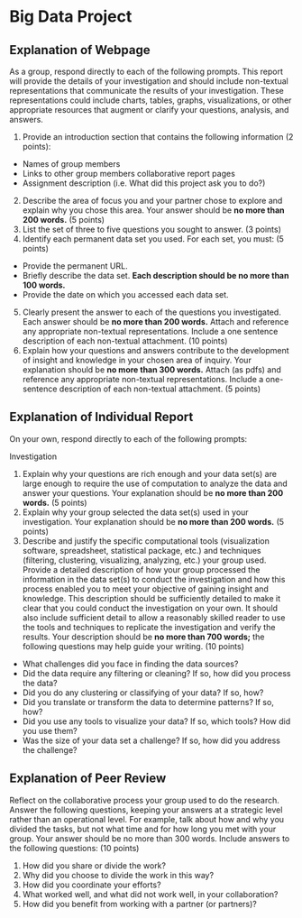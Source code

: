 ﻿# **Big Data Project**
## Explanation of Webpage
As a group, respond directly to each of the following prompts. This report 
will provide the details of your investigation and should include non-textual 
representations that communicate the results of your investigation. These 
representations could include charts, tables, graphs, visualizations, or other 
appropriate resources that augment or clarify your questions, analysis, and 
answers. 

1. Provide an introduction section that contains the following information (2 points):
  - Names of group members
  - Links to other group members collaborative report pages
  - Assignment description (i.e. What did this project ask you to do?)
2. Describe the area of focus you and your partner chose to explore and explain why you chose this area. Your answer should be **no more than 200 words.**  (5 points)
3.	List the set of three to five questions you sought to answer. (3 points) 
4.	Identify each permanent data set you used. For each set, you must: (5 points)
  - Provide the permanent URL.
  - Briefly describe the data set. **Each description should be no more than 100 words.**
  - Provide the date on which you accessed each data set. 
5.	Clearly present the answer to each of the questions you investigated. Each answer should be **no more than 200 words.** Attach and reference any appropriate non-textual representations. Include a one sentence description of each non-textual attachment. (10 points)
6.	Explain how your questions and answers contribute to the development of insight and knowledge in your chosen area of inquiry. Your explanation should be **no more than 300 words.** Attach (as pdfs) and reference any appropriate non-textual representations. Include a one-sentence description of each non-textual attachment. (5 points)

## Explanation of Individual Report
On your own, respond directly to each of the following prompts: 

Investigation
1.	Explain why your questions are rich enough and your data set(s) are large enough to require the use of computation to analyze the data and answer your questions. Your explanation should be **no more than 200 words.** (5 points)
2.	Explain why your group selected the data set(s) used in your investigation. Your explanation should be **no more than 200 words.** (5 points)
3.	Describe and justify the specific computational tools (visualization software, spreadsheet, statistical package, etc.) and techniques (filtering, clustering, visualizing, analyzing, etc.) your group used. Provide a detailed description of how your group processed the information in the data set(s) to conduct the investigation and how this process enabled you to meet your objective of gaining insight and knowledge. This description should be sufficiently detailed to make it clear that you could conduct the investigation on your own. It should also include sufficient detail to allow a reasonably skilled reader to use the tools and techniques to replicate the investigation and verify the results. Your description should be **no more than 700 words;** the following questions may help guide your writing. (10 points)
  - What challenges did you face in finding the data sources?
  - Did the data require any filtering or cleaning? If so, how did you process the data?
  - Did you do any clustering or classifying of your data? If so, how? 
  - Did you translate or transform the data to determine patterns? If so, how? 
  - Did you use any tools to visualize your data? If so, which tools? How did you use them?
  - Was the size of your data set a challenge? If so, how did you address the challenge?

## Explanation of Peer Review

Reflect on the collaborative process your group used to do the research.  
Answer the following questions, keeping your answers at a strategic level 
rather than an operational level. For example, talk about how and why you 
divided the tasks, but not what time and for how long you met with your group. 
Your answer should be no more than 300 words. Include answers to the following 
questions: (10 points)
1.	How did you share or divide the work?
2.	Why did you choose to divide the work in this way?
3.	How did you coordinate your efforts? 
4.	What worked well, and what did not work well, in your collaboration?
5.	How did you benefit from working with a partner (or partners)?


